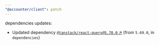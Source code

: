 ```yaml
---
"@accounter/client": patch
---
```

dependencies updates:
  - Updated dependency [`@tanstack/react-query@5.70.0` ↗︎](https://www.npmjs.com/package/@tanstack/react-query/v/5.70.0) (from `5.69.0`, in `dependencies`)
